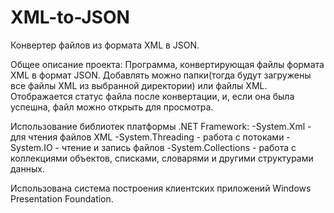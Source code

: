 # XML-to-JSON
Конвертер файлов из формата XML в JSON.

Общее описание проекта:
  Программа, конвертирующая файлы формата XML в формат JSON. Добавлять можно папки(тогда будут загружены все файлы XML из выбранной
  директории) или файлы XML. Отображается статус файла после конвертации, и, если она была успешна, файл можно открыть для просмотра.

Использование библиотек платформы .NET Framework:
  -System.Xml - для чтения файлов XML
  -System.Threading - работа с потоками
  -System.IO - чтение и запись файлов
  -System.Collections - работа с коллекциями объектов, списками, словарями и другими структурами данных.
  
  Использована система построения клиентских приложений Windows Presentation Foundation.
  
  
